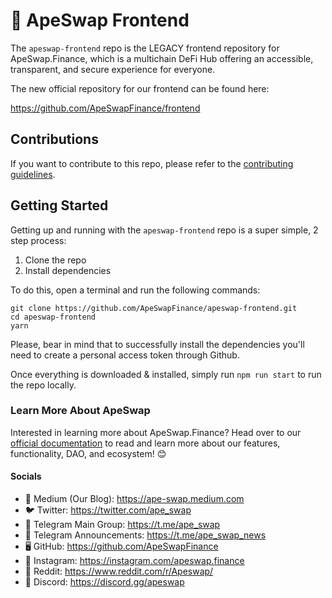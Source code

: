 # 🍌 ApeSwap Frontend

The `apeswap-frontend` repo is the LEGACY frontend repository for ApeSwap.Finance, which is a multichain DeFi Hub offering an accessible, transparent, and secure experience for everyone.

The new official repository for our frontend can be found here:

https://github.com/ApeSwapFinance/frontend

## Contributions

If you want to contribute to this repo, please refer to the [contributing guidelines](./CONTRIBUTING.md).

## Getting Started

Getting up and running with the `apeswap-frontend` repo is a super simple, 2 step process:

1. Clone the repo
2. Install dependencies

To do this, open a terminal and run the following commands:

```
git clone https://github.com/ApeSwapFinance/apeswap-frontend.git
cd apeswap-frontend
yarn
```

Please, bear in mind that to successfully install the dependencies you'll need to create a personal access token through Github.

Once everything is downloaded & installed, simply run `npm run start` to run the repo locally.

### Learn More About ApeSwap

Interested in learning more about ApeSwap.Finance? Head over to our [official documentation](https://apeswap.gitbook.io/apeswap-finance/welcome/master) to read and learn more about our features, functionality, DAO, and ecosystem! 😊

#### Socials

- 📰 Medium (Our Blog): https://ape-swap.medium.com
- 🐦 Twitter: https://twitter.com/ape_swap
- 💬 Telegram Main Group: https://t.me/ape_swap
- 💬 Telegram Announcements: https://t.me/ape_swap_news
- 🖥 GitHub: https://github.com/ApeSwapFinance
- 🤳 Instagram: https://instagram.com/apeswap.finance
- 🤩 Reddit: https://www.reddit.com/r/Apeswap/
- 👾 Discord: https://discord.gg/apeswap
